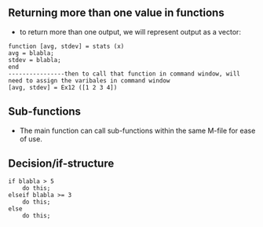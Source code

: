 ## Returning more than one value in functions
- to return more than one output, we will represent output as a vector:
```
function [avg, stdev] = stats (x)
avg = blabla;
stdev = blabla;
end
----------------then to call that function in command window, will need to assign the varibales in command window
[avg, stdev] = Ex12 ([1 2 3 4])
```
## Sub-functions
- The main function can call sub-functions within the same M-file for ease of use.
## Decision/if-structure
```
if blabla > 5
	do this;
elseif blabla >= 3
	do this;
else
	do this;
```



